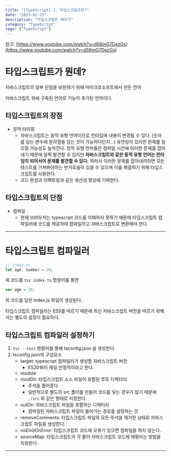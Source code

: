 ```yaml
---
title: "[TypeScript] 1. 타입스크립트란?"
date: "2023-02-23"
description: "타입스크립트 배우기"
category: "TypeScript"
tags: ["TypeScript"]
---
```


참고: [https://www.youtube.com/watch?v=d56mG7DezGs](https://www.youtube.com/watch?v=d56mG7DezGs)

# 타입스크립트가 뭔데?

자바스크립트의 일부 단점을 보완하기 위해 마이크로소프트에서 만든 언어

자바스크립트 위에 구축된 언어로 기능이 추가된 언어이다.

## 타입스크립트의 장점

- 정적 타이핑
  - 자바스크립트는 동적 유형 언어이므로 런타임에 내용이 변경될 수 있다. (숫자를 담는 변수에 문자열을 담는 것이 가능하다던지…)
    유연성이 있지만 문제를 일으킬 가능성도 높아진다.
    정적 유형 언어들은 컴파일 시간에 이러한 문제를 잡아내기 때문에 일찍 발견할 수 있지만 **자바스크립트와 같은 동적 유형 언어는 런타임이 되어서야 문제를 발견할 수 있다.**
    따라서 이러한 문제를 잡아내려하면 모든 테스트를 거쳐봐야하는 번거로움이 있을 수 있으며 이를 해결하기 위해 타입스크립트를 사용한다.
  - 코드 완성과 리팩토링과 같은 생산성 향상에 기여한다.

## 타입스크립트의 단점

- 컴파일
  - 현재 브라우저는 typescript 코드를 이해하지 못하기 때문에 타입스크립트 컴파일러에 코드를 제공하여 컴파일하고 자바스크립트로 변환해야 한다.

---

# 타입스크립트 컴파일러

```jsx
// index.ts
let age: number = 20;
```

위 코드를 `tsc index.ts` 명령어를 통면

```jsx
var age = 20;
```

위 코드를 담은 index.js 파일이 생성된다.

타입스크립트 컴파일러는 ES5를 따르기 때문에 최신 자바스크립트 버전을 따르기 위해서는 별도의 설정이 필요하다.

## 타입스크립트 컴파일러 설정하기

1. `tsc --init` 명령어를 통해 tsconfig.json 을 생성한다.
2. tsconfig.json의 구성요소
   - target: typescript 컴파일러가 생성할 자바스크립트 버전
     - ES2016이 제일 안정적이라고 한다.
   - module
   - roodDir: 타입스크립트 소스 파일이 포함된 루트 디렉터리
     - 주석을 풀어준다.
     - 일반적으로 별도의 src 폴더를 만들어 코드를 넣는 경우가 많기 때문에 `./src` 와 같은 형태로 지정한다.
   - outDir: 자바스크립트 파일을 포함하는 디렉터리
     - 컴파일된 자바스크립트 파일이 들어가는 경로를 설정하는 것
   - removeComments: 타입스크립트 파일의 모든 주석을 제거한 상태로 자바스크립트 파일을 생성한다.
   - noEmitOnError: 타입스크립트 코드에 오류가 있으면 컴파일을 하지 않는다.
   - sourceMap: 타입스크립트의 각 줄이 자바스크립트 코드에 매핑되는 방법을 지정한다.

---
